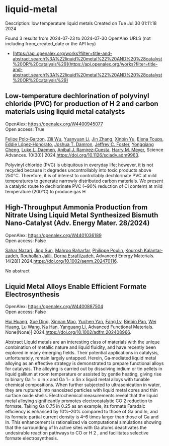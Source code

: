 # liquid-metal
Description: low temperature liquid metals
Created on Tue Jul 30 01:11:18 2024

Found 3 results from 2024-07-23 to 2024-07-30
OpenAlex URLS (not including from_created_date or the API key)
- [https://api.openalex.org/works?filter=title-and-abstract.search%3A%22liquid%20metal%22%20AND%20%28catalyst%20OR%20catalysis%29](https://api.openalex.org/works?filter=title-and-abstract.search%3A%22liquid%20metal%22%20AND%20%28catalyst%20OR%20catalysis%29)

## Low-temperature dechlorination of polyvinyl chloride (PVC) for production of H 2 and carbon materials using liquid metal catalysts   

OpenAlex: https://openalex.org/W4400945077    
Open access: True
    
[Felipe Polo‐Garzon](https://openalex.org/A5013148515), [Zili Wu](https://openalex.org/A5063354017), [Yuanyuan Li](https://openalex.org/A5100384454), [Jin Zhang](https://openalex.org/A5100405991), [Xinbin Yu](https://openalex.org/A5006886094), [Elena Toups](https://openalex.org/A5094167537), [Eddie López‐Honorato](https://openalex.org/A5013740599), [Joshua T. Damron](https://openalex.org/A5071143092), [Jeffrey C. Foster](https://openalex.org/A5054366623), [Yongqiang Cheng](https://openalex.org/A5033156106), [Luke L. Daemen](https://openalex.org/A5049941485), [Anibal J. Ramirez‐Cuesta](https://openalex.org/A5012178439), [Harry M. Meyer](https://openalex.org/A5061707133), Science Advances. 10(30)] 2024.https://doi.org/10.1126/sciadv.adm9963.
    
Polyvinyl chloride (PVC) is ubiquitous in everyday life; however, it is not recycled because it degrades uncontrollably into toxic products above 250°C. Therefore, it is of interest to controllably dechlorinate PVC at mild temperatures to generate narrowly distributed carbon materials. We present a catalytic route to dechlorinate PVC (~90% reduction of Cl content) at mild temperature (200°C) to produce gas H    

    

## High‐Throughput Ammonia Production from Nitrate Using Liquid Metal Synthesized Bismuth Nano‐Catalyst (Adv. Energy Mater. 28/2024)   

OpenAlex: https://openalex.org/W4401036189    
Open access: False
    
[Sahar Nazari](https://openalex.org/A5002833522), [Jing Sun](https://openalex.org/A5100429015), [Mahroo Baharfar](https://openalex.org/A5074034078), [Philippe Poulin](https://openalex.org/A5079510232), [Kourosh Kalantar‐zadeh](https://openalex.org/A5067220816), [Rouhollah Jalili](https://openalex.org/A5032822192), [Dorna Esrafilzadeh](https://openalex.org/A5074770372), Advanced Energy Materials. 14(28)] 2024.https://doi.org/10.1002/aenm.202470116.
    
No abstract    

    

## Liquid Metal Alloys Enable Efficient Formate Electrosynthesis   

OpenAlex: https://openalex.org/W4400887504    
Open access: False
    
[Hui Huang](https://openalex.org/A5100684579), [Xue Ding](https://openalex.org/A5102010939), [Xinnan Mao](https://openalex.org/A5003725369), [Yuchen Yan](https://openalex.org/A5100634108), [Fang Lv](https://openalex.org/A5013447364), [Binbin Pan](https://openalex.org/A5030312735), [Wei Huang](https://openalex.org/A5048171248), [Lu Wang](https://openalex.org/A5100364512), [Na Han](https://openalex.org/A5100819249), [Yanguang Li](https://openalex.org/A5070610406), Advanced Functional Materials. None(None)] 2024.https://doi.org/10.1002/adfm.202408966.
    
Abstract Liquid metals are an interesting class of materials with the unique combination of metallic nature and liquid fluidity, and have recently been explored in many emerging fields. Their potential applications in catalysis, unfortunately, remain largely untapped. Herein, Ga‐mediated liquid metal alloying as an effective strategy is demonstrated to prepare functional alloys for catalysis. The alloying is carried out by dissolving indium or tin pellets in liquid gallium at room temperature or assisted by gentle heating, giving rise to binary Ga 1− x In x and Ga 1− x Sn x liquid metal alloys with tunable chemical compositions. When further subjected to ultrasonication in water, they are ruptured into nanosized particles with liquid metal cores and thin surface oxide shells. Electrochemical measurements reveal that the liquid metal alloying significantly promotes electrocatalytic CO 2 reduction to formate. Taking Ga 0.75 In 0.25 as an example, its formate Faradaic efficiency is enhanced by 10%–20% compared to those of Ga and In, and its formate partial current density is 4–6 times larger than those of Ga and In. This enhancement is rationalized via computational simulations showing that the surrounding of In active sites with Ga atoms deactivates the undesirable reaction pathways to CO or H 2 , and facilitates selective formate electrosynthesis.    

    
